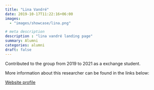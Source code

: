 ```yaml
---
title: "Lina Vandré"
date: 2019-10-17T11:22:16+06:00
images: 
  - "images/showcase/lina.png"

# meta description
description : "lina vandré landing page"
summary: Alumni
categories: alumni
draft: false
---
```

Contributed to the group from 2019 to 2021 as a exchange student. 

More information about this researcher can be found in the links below: 

[Website profile](https://www.physik.uni-siegen.de/tqo/members/vandre/index.xml?lang=de)
